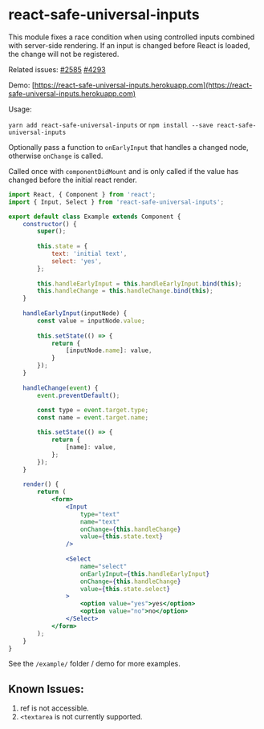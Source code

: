 # react-safe-universal-inputs

This module fixes a race condition when using controlled inputs combined with server-side rendering. If an input is changed before React is loaded, the change will not be registered.

Related issues: [#2585](https://github.com/facebook/react/issues/2585) [#4293](https://github.com/facebook/react/issues/4293)

Demo: [https://react-safe-universal-inputs.herokuapp.com](https://react-safe-universal-inputs.herokuapp.com)

Usage:

``yarn add react-safe-universal-inputs`` or ``npm install --save react-safe-universal-inputs``

Optionally pass a function to ``onEarlyInput`` that handles a changed node, otherwise ``onChange`` is called. 

Called once with ``componentDidMount`` and is only called if the value has changed before the initial react render.

```jsx
import React, { Component } from 'react';
import { Input, Select } from 'react-safe-universal-inputs';

export default class Example extends Component {
    constructor() {
        super();
        
        this.state = {
            text: 'initial text',
            select: 'yes',
        };
        
        this.handleEarlyInput = this.handleEarlyInput.bind(this);
        this.handleChange = this.handleChange.bind(this);
    }
    
    handleEarlyInput(inputNode) {
        const value = inputNode.value;
        
        this.setState(() => {
            return {
                [inputNode.name]: value,
            }
        });
    }
    
    handleChange(event) {
        event.preventDefault();
        
        const type = event.target.type;
        const name = event.target.name;

        this.setState(() => {
            return {
                [name]: value,
            };
        });
    }
    
    render() {
        return (
            <form>
                <Input 
                    type="text"
                    name="text" 
                    onChange={this.handleChange} 
                    value={this.state.text}
                />
                
                <Select 
                    name="select" 
                    onEarlyInput={this.handleEarlyInput} 
                    onChange={this.handleChange} 
                    value={this.state.select}
                >
                    <option value="yes">yes</option>
                    <option value="no">no</option>
                </Select>
            </form>
        );
    }
}
```

See the ``/example/`` folder / demo for more examples.


## Known Issues:
1. ref is not accessible.
2. ``<textarea`` is not currently supported.
